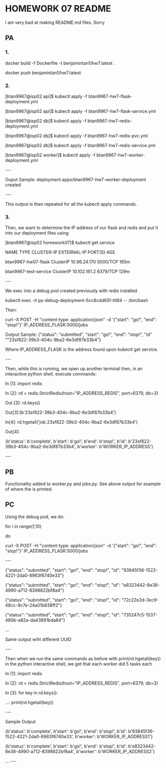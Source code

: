 <h1>HOMEWORK 07 README</h1>
<p> I am very bad at making README.md files. Sorry </p>

<h2>PA</h2>
<h3>1.</h3>
<p>docker build -f Dockerfile -t benjamintan1/hw7:latest .</p>
<p>docker push benjamintan1/hw7:latest</p>
<h3>2.</h3>
<p>[btan9967@isp02 api]$ kubectl apply -f btan9967-hw7-flask-deployment.yml</p>
<p>[btan9967@isp02 api]$ kubectl apply -f btan9967-hw7-flask-service.yml</p>
<p>[btan9967@isp02 db]$ kubectl apply -f btan9967-hw7-redis-deployment.yml</p>
<p>[btan9967@isp02 db]$ kubectl apply -f btan9967-hw7-redis-pvc.yml</p>
<p>[btan9967@isp02 db]$ kubectl apply -f btan9967-hw7-redis-service.yml</p>
<p>[btan9967@isp02 worker]$ kubectl apply -f btan9967-hw7-worker-deployment.yml</p>
---
<p>Ouput Sample: deployment.apps/btan9967-hw7-worker-deployment created </p>
---
<p>This output is then repeated for all the kubectl apply commands.</p>
<h3>3.</h3>
<p> Then, we want to determine the IP address of our flask and redis and put it into our deployment files using: </p>
<p>[btan9967@isp02 homework07]$ kubectl get service </p>
<p>NAME                    TYPE        CLUSTER-IP     EXTERNAL-IP   PORT(S)    AGE  </p>
<p>btan9967-hw07-flask     ClusterIP   10.96.24.170   <none>        5000/TCP   165m </p>
<p>btan9967-test-service   ClusterIP   10.102.161.2   <none>        6379/TCP   129m </p>
---
<p>We exec into a debug pod created previously with redis installed</p>
<p>kubectl exec -it py-debug-deployment-5cc8cdd65f-ttl84 -- /bin/bash</p>
<p>Then:</p>
<p>curl -X POST -H "content-type: application/json" -d '{"start": "go!", "end": "stop!"}' IP_ADDRESS_FLASK:5000/jobs</p>
<p>Output Sample: {"status": "submitted", "start": "go!", "end": "stop!", "id" ""23sf822-39b3-404c-9ba2-6e3df87b33b4"}
<p>Where IP_ADDRESS_FLASK is the address found upon kubectl get service.</p>
---
<p>Then, while this is running, we open up another terminal then, in an interactive python shell, execute commands:</p>
<p>In [1]: import redis</p>
<p>In [2]: rd = redis.StrictRedis(host="IP_ADDRESS_REDIS", port=6379, db=3)</p>
<p>Out [3]: rd.keys()</p>
<p>Out[3]:[b'23sf822-39b3-404c-9ba2-6e3df87b33b4']</p>
<p>In[4]: rd.hgetall('job.23sf822-39b3-404c-9ba2-6e3df87b33b4')</p>
<p>Out[4]:</p>
{b'status': b'complete',
 b'start': b'go!',
 b'end': b'stop!',
 b'id': b'23sf822-39b3-404c-9ba2-6e3df87b33b4',
 b'worker': b'WORKER_IP_ADDRESS'}</p>
 ---
<h2>PB</h2>
<p>Functionality added to worker.py and jobs.py. See above output for example of where the <WORKER_IP_ADDRESS> is printed.</p>
<h2>PC</h2>
<p>Using the debug pod, we do:</p>
<p>for i in range(1,10)</p>
<p>do</p>
<p>curl -X POST -H "content-type: application/json" -d '{"start": "go!", "end": "stop!"}'  IP_ADDRESS_FLASK:5000/jobs</p>
---
<p>{"status": "submitted", "start": "go!", "end": "stop!", "id": "93845f36-1522-4221-2da0-8963f6740e33"}</p>
<p>{"status": "submitted", "start": "go!", "end": "stop!", "id": "e8323442-8e38-4990-a712-8398822bf8a4"}</p>
<p>{"status": "submitted", "start": "go!", "end": "stop!", "id": "72c22e2d-3ec9-48cc-9c7e-24a01b638ff2"}</p>
<p>{"status": "submitted", "start": "go!", "end": "stop!", "id": "735247c5-1537-480b-a82a-da43891bda84"}</p>
<p>...</p>
<p>Same output wiht different UUID</p>
---
<p>Then when we run the same commands as before with print(rd.hgetall(key)) in the python interactive shell, we get that each worker did 5 tasks each</p>
<p>In [1]: import redis</p>
<p>In [2]: rd = redis.StrictRedis(host="IP_ADDRESS_REDIS", port=6379, db=3)</p>
<p>In [3]: for key in rd.keys():</p>
<p>   ...:     print(rd.hgetall(key))</p>
---
<p>Sample Output</p>
<p>{b'status': b'complete',
 b'start': b'go!',
 b'end': b'stop!',
 b'id': b'93845f36-1522-4221-2da0-8963f6740e33',
 b'worker': b'WORKER_IP_ADDRESS1'}</p>
 <p>{b'status': b'complete',
 b'start': b'go!',
 b'end': b'stop!',
 b'id': b'e8323442-8e38-4990-a712-8398822bf8a4',
 b'worker': b'WORKER_IP_ADDRESS2'}</p>
 ...
 ---
